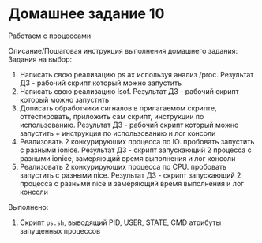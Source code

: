 # Домашнее задание 10 

Работаем с процессами

Описание/Пошаговая инструкция выполнения домашнего задания:
Задания на выбор:

1. Написать свою реализацию ps ax используя анализ /proc. Результат ДЗ - рабочий скрипт который можно запустить
2. Написать свою реализацию lsof. Результат ДЗ - рабочий скрипт который можно запустить
3. Дописать обработчики сигналов в прилагаемом скрипте, оттестировать, приложить сам скрипт, инструкции по использованию. Результат ДЗ - рабочий скрипт который можно запустить + инструкция по использованию и лог консоли
4. Реализовать 2 конкурирующих процесса по IO. пробовать запустить с разными ionice. Результат ДЗ - скрипт запускающий 2 процесса с разными ionice, замеряющий время выполнения и лог консоли
5. Реализовать 2 конкурирующих процесса по CPU. пробовать запустить с разными nice. Результат ДЗ - скрипт запускающий 2 процесса с разными nice и замеряющий время выполнения и лог консоли

Выполнено:
1. Скрипт `ps.sh`, выводящий PID, USER, STATE, CMD атрибуты запущенных процессов 



